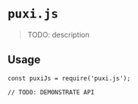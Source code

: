 # `puxi.js`

> TODO: description

## Usage

```
const puxiJs = require('puxi.js');

// TODO: DEMONSTRATE API
```
